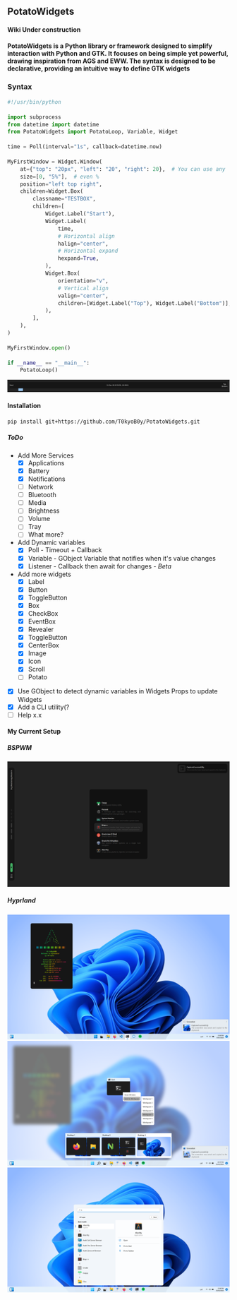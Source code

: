 ## PotatoWidgets

#### Wiki Under construction

#### PotatoWidgets is a Python library or framework designed to simplify interaction with Python and GTK. It focuses on being simple yet powerful, drawing inspiration from AGS and EWW. The syntax is designed to be declarative, providing an intuitive way to define GTK widgets

### Syntax

```py
#!/usr/bin/python

import subprocess
from datetime import datetime
from PotatoWidgets import PotatoLoop, Variable, Widget

time = Poll(interval="1s", callback=datetime.now)

MyFirstWindow = Widget.Window(
    at={"top": "20px", "left": "20", "right": 20},  # You can use any
    size=[0, "5%"],  # even %
    position="left top right",
    children=Widget.Box(
        classname="TESTBOX",
        children=[
            Widget.Label("Start"),
            Widget.Label(
                time,
                # Horizontal align
                halign="center",
                # Horizontal expand
                hexpand=True,
            ),
            Widget.Box(
                orientation="v",
                # Vertical align
                valign="center",
                children=[Widget.Label("Top"), Widget.Label("Bottom")],
            ),
        ],
    ),
)

MyFirstWindow.open()

if __name__ == "__main__":
    PotatoLoop()
```

![img](./img/Preview.png)

#### Installation

```bash
pip install git+https://github.com/T0kyoB0y/PotatoWidgets.git

```

##### ToDo

* Add More Services
  * [X] Applications
  * [X] Battery
  * [X] Notifications
  * [ ] Network
  * [ ] Bluetooth
  * [ ] Media
  * [ ] Brightness
  * [ ] Volume
  * [ ] Tray
  * [ ] What more?
  
* Add Dynamic variables
  * [X] Poll      - Timeout + Callback
  * [X] Variable - GObject Variable that notifies when it's value changes
  * [X] Listener  - Callback then await for changes - *Beta*

* Add more widgets
  * [X] Label
  * [X] Button
  * [X] ToggleButton
  * [X] Box
  * [X] CheckBox
  * [X] EventBox
  * [X] Revealer
  * [X] ToggleButton
  * [X] CenterBox
  * [X] Image
  * [X] Icon
  * [X] Scroll
  * [ ] Potato

* [X] Use GObject to detect dynamic variables in Widgets Props to update Widgets
* [X] Add a CLI utility(?
* [ ] Help x.x

#### My Current Setup


##### BSPWM
![img](./img/setup4.png)  

##### Hyprland
![img](./img/setup.png)
![img](./img/setup2.png)
![img](./img/setup3.png)

